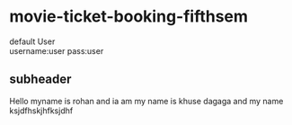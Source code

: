 # movie-ticket-booking-fifthsem


default User    
username:user
pass:user

## subheader
Hello
myname is rohan and ia am
my name is khuse
dagaga
and my name 
ksjdfhskjhfksjdhf
